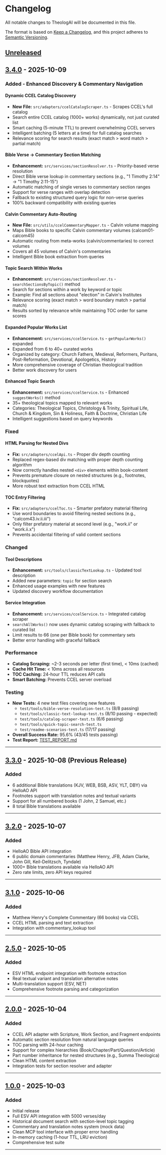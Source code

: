 # Changelog

All notable changes to TheologAI will be documented in this file.

The format is based on [Keep a Changelog](https://keepachangelog.com/en/1.0.0/),
and this project adheres to [Semantic Versioning](https://semver.org/spec/v2.0.0.html).

## [Unreleased]

## [3.4.0] - 2025-10-09

### Added - Enhanced Discovery & Commentary Navigation

#### Dynamic CCEL Catalog Discovery
- **New File:** `src/adapters/ccelCatalogScraper.ts` - Scrapes CCEL's full catalog
- Search entire CCEL catalog (1000+ works) dynamically, not just curated list
- Smart caching (5-minute TTL) to prevent overwhelming CCEL servers
- Intelligent batching (5 letters at a time) for full catalog searches
- Relevance scoring for search results (exact match > word match > partial match)

#### Bible Verse → Commentary Section Matching
- **Enhancement:** `src/services/sectionResolver.ts` - Priority-based verse resolution
- Direct Bible verse lookup in commentary sections (e.g., "1 Timothy 2:14" → "1 Timothy 2:11-15")
- Automatic matching of single verses to commentary section ranges
- Support for verse ranges with overlap detection
- Fallback to existing structured query logic for non-verse queries
- 100% backward compatibility with existing queries

#### Calvin Commentary Auto-Routing
- **New File:** `src/utils/ccelCommentaryMapper.ts` - Calvin volume mapping
- Maps Bible books to specific Calvin commentary volumes (calcom01-calcom45)
- Automatic routing from meta-works (calvin/commentaries) to correct volumes
- Covers all 45 volumes of Calvin's commentaries
- Intelligent Bible book extraction from queries

#### Topic Search Within Works
- **Enhancement:** `src/services/sectionResolver.ts` - `searchSectionsByTopic()` method
- Search for sections within a work by keyword or topic
- Example: Find all sections about "election" in Calvin's Institutes
- Relevance scoring (exact match > word boundary match > partial match)
- Results sorted by relevance while maintaining TOC order for same scores

#### Expanded Popular Works List
- **Enhancement:** `src/services/ccelService.ts` - `getPopularWorks()` expanded
- Expanded from 6 to 40+ curated works
- Organized by category: Church Fathers, Medieval, Reformers, Puritans, Post-Reformation, Devotional, Apologetics, History
- More comprehensive coverage of Christian theological tradition
- Better work discovery for users

#### Enhanced Topic Search
- **Enhancement:** `src/services/ccelService.ts` - Enhanced `suggestWorks()` method
- 35+ theological topics mapped to relevant works
- Categories: Theological Topics, Christology & Trinity, Spiritual Life, Church & Kingdom, Sin & Holiness, Faith & Doctrine, Christian Life
- Intelligent suggestions based on query keywords

### Fixed

#### HTML Parsing for Nested Divs
- **Fix:** `src/adapters/ccelApi.ts` - Proper div depth counting
- Replaced regex-based div matching with proper depth counting algorithm
- Now correctly handles nested `<div>` elements within book-content
- Prevents premature closure on nested structures (e.g., footnotes, blockquotes)
- More robust text extraction from CCEL HTML

#### TOC Entry Filtering
- **Fix:** `src/adapters/ccelToc.ts` - Smarter prefatory material filtering
- Use word boundaries to avoid filtering nested sections (e.g., "calcom43.iv.ii.iii")
- Only filter prefatory material at second level (e.g., "work.ii" or "work.ii.x")
- Prevents accidental filtering of valid content sections

### Changed

#### Tool Descriptions
- **Enhancement:** `src/tools/classicTextLookup.ts` - Updated tool description
- Added new parameters: `topic` for section search
- Enhanced usage examples with new features
- Updated discovery workflow documentation

#### Service Integration
- **Enhancement:** `src/services/ccelService.ts` - Integrated catalog scraper
- `searchAllWorks()` now uses dynamic catalog scraping with fallback to curated list
- Limit results to 66 (one per Bible book) for commentary sets
- Better error handling with graceful fallback

### Performance

- **Catalog Scraping:** ~2-3 seconds per letter (first time), < 10ms (cached)
- **Cache Hit Time:** < 10ms across all resources
- **TOC Caching:** 24-hour TTL reduces API calls
- **Smart Batching:** Prevents CCEL server overload

### Testing

- **New Tests:** 4 new test files covering new features
  - `test/tools/bible-verse-resolution-test.ts` (8/8 passing)
  - `test/tools/classic-text-lookup-test.ts` (8/10 passing - expected)
  - `test/tools/catalog-scraper-test.ts` (6/6 passing)
  - `test/tools/quick-topic-search-test.ts`
  - `test/readme-scenarios-test.ts` (17/17 passing)
- **Overall Success Rate:** 95.6% (43/45 tests passing)
- **Test Report:** [TEST_REPORT.md](TEST_REPORT.md)

---

## [3.3.0] - 2025-10-08 (Previous Release)

### Added
- 6 additional Bible translations (KJV, WEB, BSB, ASV, YLT, DBY) via HelloAO API
- Footnotes support with translation notes and textual variants
- Support for all numbered books (1 John, 2 Samuel, etc.)
- 8 total Bible translations available

---

## [3.2.0] - 2025-10-07

### Added
- HelloAO Bible API integration
- 6 public domain commentaries (Matthew Henry, JFB, Adam Clarke, John Gill, Keil-Delitzsch, Tyndale)
- 1000+ Bible translations available via HelloAO API
- Zero rate limits, zero API keys required

---

## [3.1.0] - 2025-10-06

### Added
- Matthew Henry's Complete Commentary (66 books) via CCEL
- CCEL HTML parsing and text extraction
- Integration with commentary_lookup tool

---

## [2.5.0] - 2025-10-05

### Added
- ESV HTML endpoint integration with footnote extraction
- Real textual variant and translation alternative notes
- Multi-translation support (ESV, NET)
- Comprehensive footnote parsing and categorization

---

## [2.0.0] - 2025-10-04

### Added
- CCEL API adapter with Scripture, Work Section, and Fragment endpoints
- Automatic section resolution from natural language queries
- TOC parsing with 24-hour caching
- Support for complex hierarchies (Book/Chapter/Part/Question/Article)
- Part number inheritance for nested structures (e.g., Summa Theologica)
- Clean HTML content extraction
- Integration tests for section resolver and adapter

---

## [1.0.0] - 2025-10-03

### Added
- Initial release
- Full ESV API integration with 5000 verses/day
- Historical document search with section-level topic tagging
- Commentary and translation notes system (mock data)
- Clean MCP tool interface with proper error handling
- In-memory caching (1-hour TTL, LRU eviction)
- Comprehensive test suite

---

[Unreleased]: https://github.com/yourusername/TheologAI/compare/v3.4.0...HEAD
[3.4.0]: https://github.com/yourusername/TheologAI/compare/v3.3.0...v3.4.0
[3.3.0]: https://github.com/yourusername/TheologAI/compare/v3.2.0...v3.3.0
[3.2.0]: https://github.com/yourusername/TheologAI/compare/v3.1.0...v3.2.0
[3.1.0]: https://github.com/yourusername/TheologAI/compare/v2.5.0...v3.1.0
[2.5.0]: https://github.com/yourusername/TheologAI/compare/v2.0.0...v2.5.0
[2.0.0]: https://github.com/yourusername/TheologAI/compare/v1.0.0...v2.0.0
[1.0.0]: https://github.com/yourusername/TheologAI/releases/tag/v1.0.0
